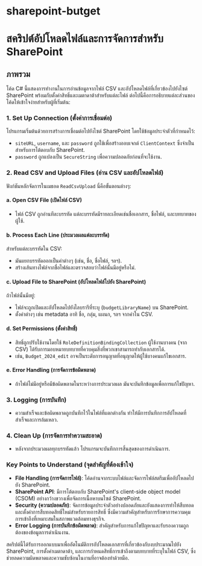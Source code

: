 # sharepoint-butget
# สคริปต์อัปโหลดไฟล์และการจัดการสำหรับ SharePoint

## ภาพรวม
โค้ด C# นี้แสดงการทำงานในการอ่านข้อมูลจากไฟล์ CSV และอัปโหลดไฟล์ที่เกี่ยวข้องไปยังไซต์ SharePoint พร้อมกับตั้งค่าสิทธิ์และเมตาดาต้าสำหรับแต่ละไฟล์ ต่อไปนี้คือการอธิบายแต่ละส่วนของโค้ดให้เข้าใจง่ายสำหรับผู้ที่เริ่มต้น:

### 1. Set Up Connection (ตั้งค่าการเชื่อมต่อ)
โปรแกรมเริ่มต้นด้วยการสร้างการเชื่อมต่อไปยังไซต์ SharePoint โดยใช้ข้อมูลประจำตัวที่กำหนดไว้:
- `siteURL`, `username`, และ `password` ถูกใช้เพื่อสร้างออบเจกต์ `ClientContext` ซึ่งจำเป็นสำหรับการโต้ตอบกับ SharePoint.
- `password` ถูกแปลงเป็น `SecureString` เพื่อความปลอดภัยก่อนที่จะใช้งาน.

### 2. Read CSV and Upload Files (อ่าน CSV และอัปโหลดไฟล์)
ฟังก์ชันหลักจัดการในเมธอด `ReadCsvUpload` นี่คือขั้นตอนต่างๆ:

#### a. Open CSV File (เปิดไฟล์ CSV)
- ไฟล์ CSV ถูกอ่านทีละบรรทัด แต่ละบรรทัดมีรายละเอียดเช่นชื่อเอกสาร, ชื่อไฟล์, และบทบาทของผู้ใช้.

#### b. Process Each Line (ประมวลผลแต่ละบรรทัด)
สำหรับแต่ละบรรทัดใน CSV:
- มันแยกบรรทัดออกเป็นค่าต่างๆ (เช่น, ชื่อ, ชื่อไฟล์, ฯลฯ).
- สร้างเส้นทางไฟล์จากชื่อไฟล์และตรวจสอบว่าไฟล์นั้นมีอยู่หรือไม่.

#### c. Upload File to SharePoint (อัปโหลดไฟล์ไปยัง SharePoint)
ถ้าไฟล์นั้นมีอยู่:
- ไฟล์จะถูกเปิดและอัปโหลดไปยังไลบรารีที่ระบุ (`budgetLibraryName`) บน SharePoint.
- ตั้งค่าต่างๆ เช่น metadata อาทิ ชื่อ, กลุ่ม, แผนก, ฯลฯ จากค่าใน CSV.

#### d. Set Permissions (ตั้งค่าสิทธิ์)
- สิทธิ์ถูกปรับใช้งานโดยใช้ `RoleDefinitionBindingCollection` ผู้ใช้งานบางคน (จาก CSV) ได้รับการมอบหมายบทบาทที่ควบคุมสิ่งที่พวกเขาสามารถทำกับเอกสารได้.
- เช่น, `Budget_2024_edit` อาจเป็นระดับการอนุญาตที่อนุญาตให้ผู้ใช้บางคนแก้ไขเอกสาร.

#### e. Error Handling (การจัดการข้อผิดพลาด)
- ถ้าไฟล์ไม่มีอยู่หรือมีข้อผิดพลาดในระหว่างการประมวลผล มันจะบันทึกข้อมูลเพื่อการแก้ไขปัญหา.

### 3. Logging (การบันทึก)
- ความสำเร็จและข้อผิดพลาดถูกบันทึกไว้ในไฟล์ที่แตกต่างกัน ทำให้มีการบันทึกการอัปโหลดที่สำเร็จและการล้มเหลว.

### 4. Clean Up (การจัดการทำความสะอาด)
- หลังจากประมวลผลทุกบรรทัดแล้ว โปรแกรมจะบันทึกการสิ้นสุดของการดำเนินการ.

### Key Points to Understand (จุดสำคัญที่ต้องเข้าใจ)
- **File Handling (การจัดการไฟล์)**: โค้ดอ่านจากระบบไฟล์และจัดการไฟล์สตรีมเพื่ออัปโหลดไปยัง SharePoint.
- **SharePoint API**: มีการโต้ตอบกับ SharePoint's client-side object model (CSOM) อย่างกว้างขวางเพื่อจัดการเนื้อหาบนไซต์ SharePoint.
- **Security (ความปลอดภัย)**: จัดการข้อมูลประจำตัวอย่างปลอดภัยและยังแสดงการทำให้สืบทอดและตั้งค่าการสืบทอดสิทธิ์ใหม่สำหรับรายการสิทธิ์ ซึ่งมีความสำคัญสำหรับการรักษาการความคุมการเข้าถึงที่เหมาะสมในสภาพแวดล้อมทางธุรกิจ.
- **Error Logging (การบันทึกข้อผิดพลาด)**: สำคัญสำหรับการแก้ไขปัญหาและรับรองความถูกต้องของข้อมูลการดำเนินงาน.

สคริปต์นี้ได้รับการออกแบบมาเพื่ออัตโนมัติการอัปโหลดเอกสารที่เกี่ยวข้องกับงบประมาณไปยัง SharePoint, การตั้งค่าเมตาดาต้า, และการกำหนดสิทธิ์การเข้าถึงตามบทบาทที่ระบุในไฟล์ CSV, ซึ่งช่วยลดความผิดพลาดและความซับซ้อนในงานที่อาจต้องทำด้วยมือ.
